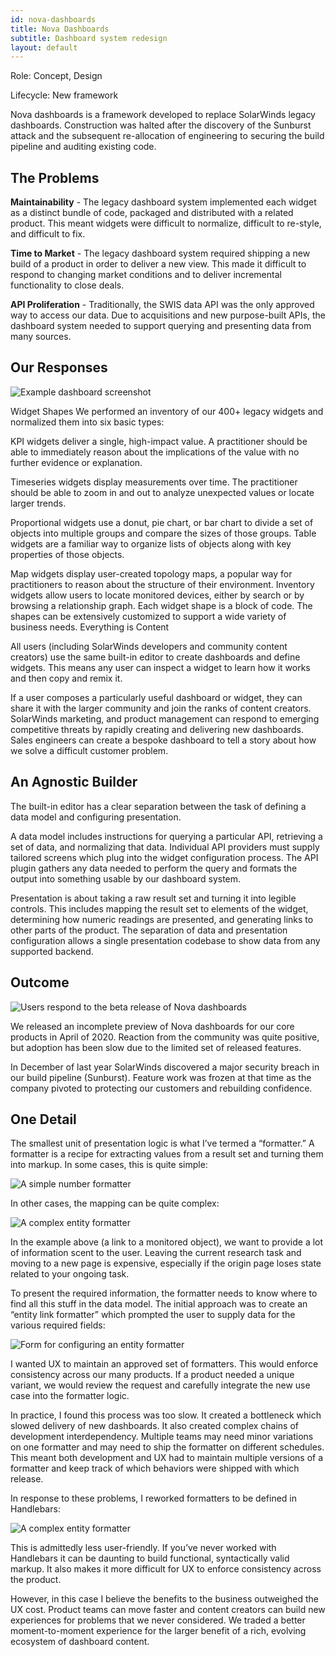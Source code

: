 ```yaml
---
id: nova-dashboards
title: Nova Dashboards
subtitle: Dashboard system redesign
layout: default
---
```


Role: Concept, Design 

Lifecycle: New framework

Nova dashboards is a framework developed to replace SolarWinds legacy dashboards. Construction was halted after the discovery of the Sunburst attack and the subsequent re-allocation of engineering to securing the build pipeline and auditing existing code.

## The Problems 

**Maintainability** - The legacy dashboard system implemented each widget as a distinct bundle of code, packaged and distributed with a related product. This meant widgets were difficult to normalize, difficult to re-style, and difficult to fix.

**Time to Market** - The legacy dashboard system required shipping a new build of a product in order to deliver a new view. This made it difficult to respond to changing market conditions and to deliver incremental functionality to close deals.

**API Proliferation** - Traditionally, the SWIS data API was the only approved way to access our data. Due to acquisitions and new purpose-built APIs, the dashboard system needed to support querying and presenting data from many sources.

## Our Responses

![Example dashboard screenshot](../images/dashboard_screen.png)

Widget Shapes We performed an inventory of our 400+ legacy widgets and normalized them into six basic types:

KPI widgets deliver a single, high-impact value. A practitioner should be able to immediately reason about the implications of the value with no further evidence or explanation.

Timeseries widgets display measurements over time. The practitioner should be able to zoom in and out to analyze unexpected values or locate larger trends.

Proportional widgets use a donut, pie chart, or bar chart to divide a set of objects into multiple groups and compare the sizes of those groups. Table widgets are a familiar way to organize lists of objects along with key properties of those objects.

Map widgets display user-created topology maps, a popular way for practitioners to reason about the structure of their environment. Inventory widgets allow users to locate monitored devices, either by search or by browsing a relationship graph. Each widget shape is a block of code. The shapes can be extensively customized to support a wide variety of business needs. Everything is Content

All users (including SolarWinds developers and community content creators) use the same built-in editor to create dashboards and define widgets. This means any user can inspect a widget to learn how it works and then copy and remix it.

If a user composes a particularly useful dashboard or widget, they can share it with the larger community and join the ranks of content creators. SolarWinds marketing, and product management can respond to emerging competitive threats by rapidly creating and delivering new dashboards. Sales engineers can create a bespoke dashboard to tell a story about how we solve a difficult customer problem.

## An Agnostic Builder

The built-in editor has a clear separation between the task of defining a data model and configuring presentation.

A data model includes instructions for querying a particular API, retrieving a set of data, and normalizing that data. Individual API providers must supply tailored screens which plug into the widget configuration process. The API plugin gathers any data needed to perform the query and formats the output into something usable by our dashboard system.

Presentation is about taking a raw result set and turning it into legible controls. This includes mapping the result set to elements of the widget, determining how numeric readings are presented, and generating links to other parts of the product. The separation of data and presentation configuration allows a single presentation codebase to show data from any supported backend.

## Outcome

![Users respond to the beta release of Nova dashboards](../images/dashboard_user_reactions.png)

We released an incomplete preview of Nova dashboards for our core products in April of 2020. Reaction from the community was quite positive, but adoption has been slow due to the limited set of released features.

In December of last year SolarWinds discovered a major security breach in our build pipeline (Sunburst). Feature work was frozen at that time as the company pivoted to protecting our customers and rebuilding confidence.

## One Detail

The smallest unit of presentation logic is what I’ve termed a “formatter.” A formatter is a recipe for extracting values from a result set and turning them into markup. In some cases, this is quite simple:

![A simple number formatter](../images/dashboard_number_formatter.png)

In other cases, the mapping can be quite complex:

![A complex entity formatter](../images/dashboard_entity_formatter.png)

In the example above (a link to a monitored object), we want to provide a lot of information scent to the user. Leaving the current research task and moving to a new page is expensive, especially if the origin page loses state related to your ongoing task.

To present the required information, the formatter needs to know where to find all this stuff in the data model. The initial approach was to create an “entity link formatter” which prompted the user to supply data for the various required fields:

![Form for configuring an entity formatter](../images/dashboard_complex_formatter.png)

I wanted UX to maintain an approved set of formatters. This would enforce consistency across our many products. If a product needed a unique variant, we would review the request and carefully integrate the new use case into the formatter logic.

In practice, I found this process was too slow. It created a bottleneck which slowed delivery of new dashboards. It also created complex chains of development interdependency. Multiple teams may need minor variations on one formatter and may need to ship the formatter on different schedules. This meant both development and UX had to maintain multiple versions of a formatter and keep track of which behaviors were shipped with which release.

In response to these problems, I reworked formatters to be defined in Handlebars:

![A complex entity formatter](../images/dashboard_handlebars.png)

This is admittedly less user-friendly. If you’ve never worked with Handlebars it can be daunting to build functional, syntactically valid markup. It also makes it more difficult for UX to enforce consistency across the product.

However, in this case I believe the benefits to the business outweighed the UX cost. Product teams can move faster and content creators can build new experiences for problems that we never considered. We traded a better moment-to-moment experience for the larger benefit of a rich, evolving ecosystem of dashboard content.
